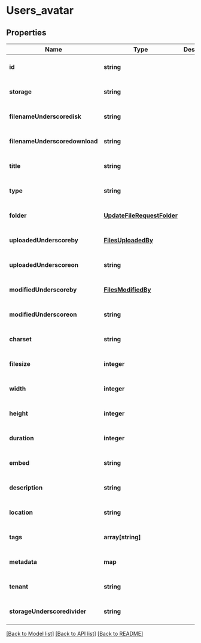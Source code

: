 # Users_avatar

## Properties
Name | Type | Description | Notes
------------ | ------------- | ------------- | -------------
**id** | **string** |  | [optional] [default to null]
**storage** | **string** |  | [optional] [default to null]
**filenameUnderscoredisk** | **string** |  | [optional] [default to null]
**filenameUnderscoredownload** | **string** |  | [optional] [default to null]
**title** | **string** |  | [optional] [default to null]
**type** | **string** |  | [optional] [default to null]
**folder** | [**UpdateFileRequestFolder**](UpdateFileRequestFolder.md) |  | [optional] [default to null]
**uploadedUnderscoreby** | [**FilesUploadedBy**](FilesUploadedBy.md) |  | [optional] [default to null]
**uploadedUnderscoreon** | **string** |  | [optional] [default to null]
**modifiedUnderscoreby** | [**FilesModifiedBy**](FilesModifiedBy.md) |  | [optional] [default to null]
**modifiedUnderscoreon** | **string** |  | [optional] [default to null]
**charset** | **string** |  | [optional] [default to null]
**filesize** | **integer** |  | [optional] [default to null]
**width** | **integer** |  | [optional] [default to null]
**height** | **integer** |  | [optional] [default to null]
**duration** | **integer** |  | [optional] [default to null]
**embed** | **string** |  | [optional] [default to null]
**description** | **string** |  | [optional] [default to null]
**location** | **string** |  | [optional] [default to null]
**tags** | **array[string]** |  | [optional] [default to null]
**metadata** | **map** |  | [optional] [default to null]
**tenant** | **string** |  | [optional] [default to null]
**storageUnderscoredivider** | **string** |  | [optional] [default to null]

[[Back to Model list]](../README.md#documentation-for-models) [[Back to API list]](../README.md#documentation-for-api-endpoints) [[Back to README]](../README.md)


